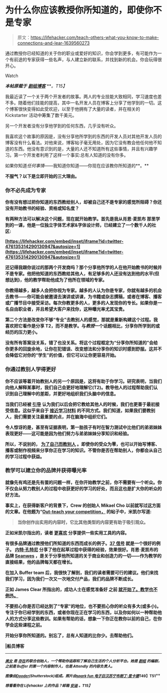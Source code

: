 # 为什么你应该教授你所知道的，即使你不是专家

> 原文：<https://lifehacker.com/teach-others-what-you-know-to-make-connections-and-lear-1639560273>

通过教授你已经知道的关于你的职业或爱好的知识，你会学到更多，有可能作为一个有前途的专家获得一些名声，与人建立新的联系，并找到新的机会。你会玩得很开心。

Watch

***本帖原载于*** [***剧组博客***](http://blog.pickcrew.com/teaching-what-you-know/) ***。*T15】**

我最近读了一个关于两个开发者的故事。两人的专业技能大致相同，学习速度也差不多。随着他们技能的提高，其中一名开发人员在博客上分享了他学到的一切。这个博客很快变得如此受欢迎，以至于他拥有了大量的读者，并在相关的 Kickstarter 活动中筹集了数千美元。

另一个开发者没有分享他学到的任何东西，几乎没有听众。

我喜欢这个故事的原因是，没有分享他所学到的东西的开发人员对其他开发人员的博客没有什么看法。对他来说，博客帖子毫无用处，因为它没有教会他任何他不知道的东西。他没有意识到的是，大量的人还不知道所有这些事情，并且有兴趣学习。第一个开发者利用了这样一个事实:总有人知道的没有你多。

如果你知道*任何事情*——我知道你知道——你现在应该教你所知道的**。**

**不服气？以下是立即开始的三大理由。**

### **你不必先成为专家**

**你有没有想过把你知道的东西教给别人，却被自己还不是专家的感觉所阻碍？你还没有开始教书的经验、资格或知名度？**

**有两种方法可以解决这个问题，现在就开始教学。首先是我从肖恩·麦凯布 那里学到的一课，他是一位独立字体艺术家&字体设计师，已经建立了一个数千人的社区:**

 **[https://lifehacker.com/embed/inset/iframe?id=twitter-476135314290130947&autosize=1](https://lifehacker.com/embed/inset/iframe?id=twitter-476135314290130947&autosize=1)** 

**还记得我跟你说过的那两个开发商吗？那个分享他所学的人在他开始教书的时候并不是专家。他把他知道的东西教给其他人，有足够多的人还没有达到他的水平(但想达到)，他的教学帮助他成为了他所在领域的专家。**

**你教得越多，越多人会把你视为专家。越多的人认为你是专家，你就有越多的机会去教书——你可能会被邀请去演讲或讲课，为书籍或杂志撰稿，或者在博客、播客或广播节目中接受采访。每次你教更多的人，更多的人发现你的专长。如果你是一名自由职业者，并且希望大客户来找你，这种曝光率尤其宝贵。**

**第二个方法是改变你不够“专业”去教别人的感觉，那就是重新构建这个过程。我喜欢把它看作是分享 T2，而不是教学。与*教授*一个话题相比，分享你所学到的或经历的压力更小。**

**没有所有答案没关系，错了也没关系。将这个过程框定为“分享你所知道的”会给你更多的回旋余地，让你在犯错误、改变想法和分享你的知识时感到舒服。这并不会降低它对你的“学生”的价值，但它可以让你更容易开始。**

### **你通过教别人学得更好**

**你不应该等着开始教别人的另一个原因是，这将有助于你学习。研究表明，当我们向他人解释某事时，我们自己会更好地理解它(T2)。教导他人的过程帮助我们认识到自己理解中的差距，并更好地组织我们头脑中的信息。**

**当我们已经被 [引导](http://link.springer.com/article/10.3758%2Fs13421-014-0416-z) 认为我们以后会把它教给其他人的时候，我们也更善于最初接受信息。这似乎来自于 [接近学习材料](http://www.spring.org.uk/2014/08/how-to-learn-anything-better-by-tweaking-your-mindset.php) 的不同方式。我们知道，如果我们要教别人，我们需要关注最重要的点，并在脑海中组织它们。**

**令人惊讶的是，甚至有证据表明，第一胎孩子有时在智力测试中比他们的弟弟妹妹表现更好——这可能是因为他们努力与弟弟妹妹分享知识和经验。**

**所以，不说别的， [为了自己而教别人](https://lifehacker.com/learn-more-efficiently-by-planning-to-teach-what-youre-1621733673) 。即使你的受众为零，也可以开始写博客、播客或制作视频来分享你正在学习的知识。不管你是否在帮助别人，你都会从自己的学习过程中获益。**

### **教学可以建立你的品牌并获得曝光率**

**就像先有鸡还是先有蛋的问题一样，在你开始教学之前，你不需要有一个听众。你不仅会从努力教别人的过程中收获更好的学习的好处，而且这也是扩大你的听众的好方法。**

**事实上，在获得新客户的背景下，Crew 的创始人 Mikael Cho 以前就写过这方面的文章。在他题为“[Out-teach your competition，](http://blog.pickcrew.com/post50429210129the-psychology-behind-why-content-wins-customers-how/) 的帖子中，米凯尔写道:**

> **当你创作出实用的内容时，它比其他类型的内容更有助于吸引观众。**

**正如米凯尔指出的，读者 [更喜欢](http://moz.com/blog/why-content-goes-viral-the-scientific-theory-and-proof) 分享提供一些实用工具的内容。**

**有很多品牌通过教授他们所知道的东西而成长的例子。[37 信号](http://ecorner.stanford.edu/authorMaterialInfo.html?mid=2361) 就是一个很好的例子。 [内特·孔特尼](http://ninjasandrobots.com/those-who-teach) 分享了他在起草过程中获得的经验，效果很好。肖恩·麦凯布的品牌 [Seanwes](http://seanwes.com) ，是关于分享他所知道的关于商业和创造力的一切——作为教学的直接结果，他的品牌每天都在增长。**

**在加入 Buffer team 后，我很快了解到，我们的读者需要可行的建议。他们来找我们学习，因为我们一次又一次地交付产品，我们的品牌不断成长。**

**正如 James Clear 所指出的，成功人士在感觉准备好 之前 [就开始了。教学也不例外。](http://jamesclear.com/successful-people-start-before-they-feel-ready)**

**不要担心你是否已经达到了“专家”的地位，也不要担心你的听众有多大(或多小)。专注于你已经学到的东西，或者你现在正在学习的东西，以及你如何以一种帮助他人的方式分享这些教训。如果有帮助的话，想象一下你正在教你以前的自己，在你学会这些课程之前。**

**开始分享你所知道的。别忘了，总有人知道的比你少。去帮助他们。**

**|船员博客**

* * *

**[<small>*美女*</small>](https://twitter.com/bellebcooper) <small>*是*</small> [<small>*存在*</small>](https://exist.io/)<small>*的联合创始人，一个帮助你追踪和了解自己生活的个人分析平台。她是*</small> [<small>*剧组*</small>](http://pickcrew.com/) <small>*的编剧，之前是 Buffer 的第一个内容制作人，也是 Attendly 的内容负责人。*</small>**

**<small>*图像由*</small>[<small>*Dooder*</small>](http://www.shutterstock.com/pic-208745830/stock-vector-think-out-side-the-box.html)<small>*(Shutterstock)组成。照片由*</small>[<small>*spark fun 电子*</small>](https://www.flickr.com/photos/sparkfun/8167704197/)<small></small>*[<small>*巨汉苏宁*</small>](https://www.flickr.com/photos/juhansonin/7994369759)<small></small>*[<small>*布朗丁·里卡德*</small>](https://www.flickr.com/photos/blondinrikard/13927054414)<small>T49】T51</small>**** 

****<small>*想看看你在 Lifehacker 上的作品？邮箱*</small> [<small>*安迪*</small>](mailto:andy@lifehacker.com) <small>*。*T15】</small>****